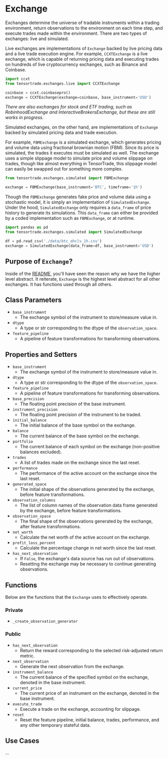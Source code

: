 # Exchange

Exchanges determine the universe of tradable instruments within a trading environment, return observations to the environment on each time step, and execute trades made within the environment. There are two types of exchanges: live and simulated.

Live exchanges are implementations of `Exchange` backed by live pricing data and a live trade execution engine. For example, `CCXTExchange` is a live exchange, which is capable of returning pricing data and executing trades on hundreds of live cryptocurrency exchanges, such as Binance and Coinbase.

```python
import ccxt
from tensortrade.exchanges.live import CCXTExchange

coinbase = ccxt.coinbasepro()
exchange = CCXTExchange(exchange=coinbase, base_instrument='USD')
```

_There are also exchanges for stock and ETF trading, such as RobinhoodExchange and InteractiveBrokersExchange, but these are still works in progress._

Simulated exchanges, on the other hand, are implementations of `Exchange` backed by simulated pricing data and trade execution.

For example, `FBMExchange` is a simulated exchange, which generates pricing and volume data using fractional brownian motion (FBM). Since its price is simulated, the trades it executes must be simulated as well. The exchange uses a simple slippage model to simulate price and volume slippage on trades, though like almost everything in TensorTrade, this slippage model can easily be swapped out for something more complex.

```python
from tensortrade.exchanges.simulated import FBMExchange

exchange = FBMExchange(base_instrument='BTC', timeframe='1h')
```

Though the `FBMExchange` generates fake price and volume data using a stochastic model, it is simply an implementation of `SimulatedExchange`. Under the hood, `SimulatedExchange` only requires a `data_frame` of price history to generate its simulations. This `data_frame` can either be provided by a coded implementation such as `FBMExchange`, or at runtime.

```python
import pandas as pd
from tensortrade.exchanges.simulated import SimulatedExchange

df = pd.read_csv('./data/btc_ohclv_1h.csv')
exchange = SimulatedExchange(data_frame=df, base_instrument='USD')
```

## Purpose of `Exchange`?

Inside of the [README](../README.md), you'll have seen the reason why we have the higher level abstract. It reiterate, `Exchange` is the highest level abstract for all other exchanges. It has functions used through all others.

## Class Parameters

- `base_instrument`
  - The exchange symbol of the instrument to store/measure value in.
- `dtype`
  - A type or str corresponding to the dtype of the `observation_space`.
- `feature_pipeline`
  - A pipeline of feature transformations for transforming observations.

## Properties and Setters

- `base_instrument`
  - The exchange symbol of the instrument to store/measure value in.
- `dtype`
  - A type or str corresponding to the dtype of the `observation_space`.
- `feature_pipeline`
  - A pipeline of feature transformations for transforming observations.
- `base_precision`
  - The floating point precision of the base instrument.
- `instrument_precision`
  - The floating point precision of the instrument to be traded.
- `initial_balance`
  - The initial balance of the base symbol on the exchange.
- `balance`
  - The current balance of the base symbol on the exchange.
- `portfolio`
  - The current balance of each symbol on the exchange (non-positive balances excluded).
- `trades`
  - A list of trades made on the exchange since the last reset.
- `performance`
  - The performance of the active account on the exchange since the last reset.
- `generated_space`
  - The initial shape of the observations generated by the exchange, before feature transformations.
- `observation_columns`
  - The list of column names of the observation data frame generated by the exchange, before feature transformations.
- `observation_space`
  - The final shape of the observations generated by the exchange, after feature transformations.
- `net_worth`
  - Calculate the net worth of the active account on the exchange.
- `profit_loss_percent`
  - Calculate the percentage change in net worth since the last reset.
- `has_next_observation`
  - If `False`, the exchange's data source has run out of observations.
  - Resetting the exchange may be necessary to continue generating observations.

## Functions

Below are the functions that the `Exchange` uses to effectively operate.

### Private

- `_create_observation_generator`

### Public

- `has_next_observation`
  - Return the reward corresponding to the selected risk-adjusted return metric.
- `next_observation`
  - Generate the next observation from the exchange.
- `instrument_balance`
  - The current balance of the specified symbol on the exchange, denoted in the base instrument.
- `current_price`
  - The current price of an instrument on the exchange, denoted in the base instrument.
- `execute_trade`
  - Execute a trade on the exchange, accounting for slippage.
- `reset`
  - Reset the feature pipeline, initial balance, trades, performance, and any other temporary stateful data.

## Use Cases

...
